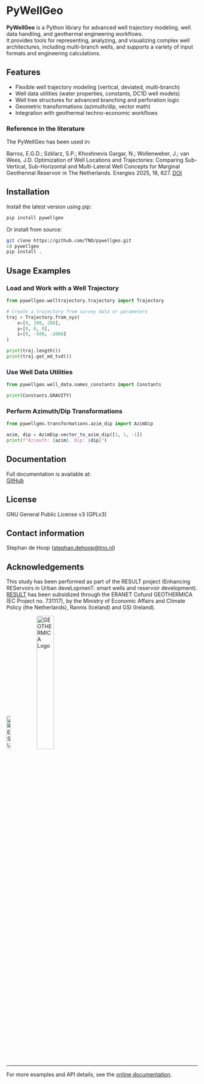 # PyWellGeo

**PyWellGeo** is a Python library for advanced well trajectory modeling, well data handling, and geothermal engineering workflows.  
It provides tools for representing, analyzing, and visualizing complex well architectures, including multi-branch wells, and supports a variety of input formats and engineering calculations.

## Features

- Flexible well trajectory modeling (vertical, deviated, multi-branch)
- Well data utilities (water properties, constants, DC1D well models)
- Well tree structures for advanced branching and perforation logic
- Geometric transformations (azimuth/dip, vector math)
- Integration with geothermal techno-economic workflows

### Reference in the literature

The PyWellGeo has been used in:
 
Barros, E.G.D.; Szklarz, S.P.; Khoshnevis Gargar, N.; Wollenweber, J.; van Wees, J.D. Optimization of Well Locations and Trajectories: Comparing Sub-Vertical, Sub-Horizontal and Multi-Lateral Well Concepts for Marginal Geothermal Reservoir in The Netherlands. Energies 2025, 18, 627. [DOI](https://doi.org/10.3390/en18030627)

## Installation

Install the latest version using pip:

```sh
pip install pywellgeo
```

Or install from source:

```sh
git clone https://github.com/TNO/pywellgeo.git
cd pywellgeo
pip install .
```

## Usage Examples

### Load and Work with a Well Trajectory

```python
from pywellgeo.welltrajectory.trajectory import Trajectory

# Create a trajectory from survey data or parameters
traj = Trajectory.from_xyz(
    x=[0, 100, 200],
    y=[0, 0, 0],
    z=[0, -500, -1000]
)

print(traj.length())
print(traj.get_md_tvd())
```

### Use Well Data Utilities

```python
from pywellgeo.well_data.names_constants import Constants

print(Constants.GRAVITY)
```

### Perform Azimuth/Dip Transformations

```python
from pywellgeo.transformations.azim_dip import AzimDip

azim, dip = AzimDip.vector_to_azim_dip([1, 1, -1])
print(f"Azimuth: {azim}, Dip: {dip}")
```

## Documentation

Full documentation is available at:  
[GitHub](https://github.com/TNO/pywellgeo)

## License

GNU General Public License v3 (GPLv3)

## Contact information

Stephan de Hoop (stephan.dehoop@tno.nl)

## Acknowledgements

This study has been performed as part of the RESULT project (Enhancing REServoirs in Urban deveLopmenT: smart wells and reservoir development). [RESULT](https://www.result-geothermica.eu/home.html) has been subsidized through the ERANET Cofund GEOTHERMICA (EC Project no. 731117), by the Ministry of Economic Affairs and Climate Policy (the Netherlands), Rannis (Iceland) and GSI (Ireland).

<p float="left">
  <img src="docs/logo/RESULT_LOGO.png" alt="RESULT Logo" width="15%" />
  <img src="docs/logo/GEOTHERMICA_LOGO.png" alt="GEOTHERMICA Logo" width="30%" />
</p>

---

For more examples and API details, see the [online documentation](https://tno.github.io/pywellgeo/).